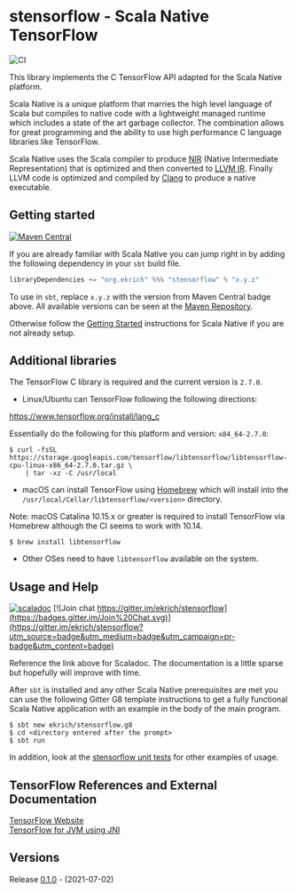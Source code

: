 # stensorflow - Scala Native TensorFlow
![CI](https://github.com/ekrich/stensorflow/workflows/CI/badge.svg)

This library implements the C TensorFlow API adapted for the Scala Native platform.

Scala Native is a unique platform that
marries the high level language of Scala but compiles to native code with a
lightweight managed runtime which includes a state of the art garbage collector.
The combination allows for great programming and the ability to use high
performance C language libraries like TensorFlow.

Scala Native uses the Scala compiler to produce
[NIR](https://scala-native.readthedocs.io/en/latest/contrib/nir.html)
(Native Intermediate Representation) that is optimized and then
converted to [LLVM IR](http://llvm.org/). Finally LLVM code is optimized
and compiled by [Clang](http://clang.llvm.org/) to produce a native executable.

## Getting started
[![Maven Central](https://img.shields.io/maven-central/v/org.ekrich/stensorflow_native0.4_2.13.svg)](https://maven-badges.herokuapp.com/maven-central/org.ekrich/stensorflow_native0.4_2.13)

If you are already familiar with Scala Native you can jump right in by adding the following dependency in your `sbt` build file.

```scala
libraryDependencies += "org.ekrich" %%% "stensorflow" % "x.y.z"
```

To use in `sbt`, replace `x.y.z` with the version from Maven Central badge above.
All available versions can be seen at the [Maven Repository](https://mvnrepository.com/artifact/org.ekrich/stensorflow).

Otherwise follow the [Getting Started](https://scala-native.readthedocs.io/en/latest/user/setup.html)
instructions for Scala Native if you are not already setup.

## Additional libraries

The TensorFlow C library is required and the current version is `2.7.0`.

* Linux/Ubuntu can TensorFlow following the following directions:

https://www.tensorflow.org/install/lang_c

Essentially do the following for this platform and version: `x84_64-2.7.0`:

```
$ curl -fsSL https://storage.googleapis.com/tensorflow/libtensorflow/libtensorflow-cpu-linux-x86_64-2.7.0.tar.gz \
    | tar -xz -C /usr/local
```

* macOS can install TensorFlow using [Homebrew](https://formulae.brew.sh/formula/libtensorflow) 
which will install into the `/usr/local/Cellar/libtensorflow/<version>` directory.

Note: macOS Catalina 10.15.x or greater is required to install TensorFlow via
Homebrew although the CI seems to work with 10.14.

```
$ brew install libtensorflow
```

* Other OSes need to have `libtensorflow` available on the system.

## Usage and Help
[![scaladoc](https://www.javadoc.io/badge/org.ekrich/stensorflow_native0.4_2.13.svg?label=scaladoc)](https://www.javadoc.io/doc/org.ekrich/stensorflow_native0.4_2.13)
[![Join chat https://gitter.im/ekrich/stensorflow](https://badges.gitter.im/Join%20Chat.svg)](https://gitter.im/ekrich/stensorflow?utm_source=badge&utm_medium=badge&utm_campaign=pr-badge&utm_content=badge)

Reference the link above for Scaladoc. The documentation is a little sparse but hopefully will improve with time.

After `sbt` is installed and any other Scala Native prerequisites are met you can use the following Gitter G8 template instructions to get a fully functional Scala Native application with an example in the body of the main program.

```
$ sbt new ekrich/stensorflow.g8
$ cd <directory entered after the prompt>
$ sbt run
```

In addition, look at the [stensorflow unit tests](https://github.com/ekrich/stensorflow/blob/main/stensorflow/src/test/scala/org/ekrich/tensorflow/unsafe/TensorflowTest.scala) for other examples of usage.

## TensorFlow References and External Documentation

[TensorFlow Website](https://www.tensorflow.org/)<br/>
[TensorFlow for JVM using JNI](http://platanios.org/tensorflow_scala/)

## Versions

Release [0.1.0](https://github.com/ekrich/tensorflow/releases/tag/v0.1.0) - (2021-07-02)<br/>
